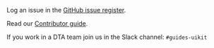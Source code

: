 Log an issue in the <a href="https://github.com/AusDTO/gov-au-ui-kit/issues" rel="external">GitHub issue register</a>.

Read our <a href="https://github.com/AusDTO/gov-au-ui-kit/blob/develop/CONTRIBUTING.md" rel="external">Contributor guide</a>.

If you work in a DTA team join us in the Slack channel:  `#guides-uikit`
